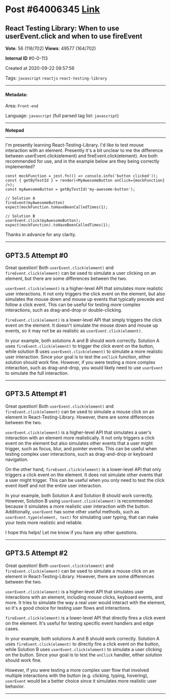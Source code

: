 
# Post \#64006345 [Link](https://stackoverflow.com/questions/64006345/)

## React Testing Library: When to use userEvent.click and when to use fireEvent

**Vote**: 56 (116/702) **Views**: 49577 (164/702) 

**Internal ID** \#0-0-113

Created at 2020-09-22 08:57:56

Tags: `javascript` `reactjs` `react-testing-library`

----------

#### Metadata:

Area: `Front-end`

Language: `javascript` (full parsed tag list: `javascript`)

----------

**Notepad**


----------

I'm presently learning React-Testing-Library.
I'd like to test mouse interaction with an element. Presently it's a bit unclear to me the difference between userEvent.click(element) and fireEvent.click(element). Are both recommended for use, and in the example below are they being correctly implemented?
```
const mockFunction = jest.fn(() => console.info('button clicked'));
const { getByTestId } = render(<MyAwesomeButton onClick={mockFunction} />);
const myAwesomeButton = getByTestId('my-awesome-button');

// Solution A
fireEvent(myAwesomeButton)
expect(mockFunction.toHaveBeenCalledTimes(1);

// Solution B
userEvent.click(myAwesomeButton);
expect(mockFunction).toHaveBeenCalledTimes(1);
```

Thanks in advance for any clarity.


----------
        
## GPT3.5 Attempt \#0

Great question! Both `userEvent.click(element)` and `fireEvent.click(element)` can be used to simulate a user clicking on an element, but there are some differences between the two.

`userEvent.click(element)` is a higher-level API that simulates more realistic user interactions. It not only triggers the click event on the element, but also simulates the mouse down and mouse up events that typically precede and follow a click event. This can be useful for testing more complex interactions, such as drag-and-drop or double-clicking.

`fireEvent.click(element)` is a lower-level API that simply triggers the click event on the element. It doesn't simulate the mouse down and mouse up events, so it may not be as realistic as `userEvent.click(element)`.

In your example, both solutions A and B should work correctly. Solution A uses `fireEvent.click(element)` to trigger the click event on the button, while solution B uses `userEvent.click(element)` to simulate a more realistic user interaction. Since your goal is to test the `onClick` function, either solution should work fine. However, if you were testing a more complex interaction, such as drag-and-drop, you would likely need to use `userEvent` to simulate the full interaction.

--------

## GPT3.5 Attempt \#1

Great question! Both `userEvent.click(element)` and `fireEvent.click(element)` can be used to simulate a mouse click on an element in React-Testing-Library. However, there are some differences between the two.

`userEvent.click(element)` is a higher-level API that simulates a user's interaction with an element more realistically. It not only triggers a click event on the element but also simulates other events that a user might trigger, such as focus, blur, and pointer events. This can be useful when testing complex user interactions, such as drag-and-drop or keyboard navigation.

On the other hand, `fireEvent.click(element)` is a lower-level API that only triggers a click event on the element. It does not simulate other events that a user might trigger. This can be useful when you only need to test the click event itself and not the entire user interaction.

In your example, both Solution A and Solution B should work correctly. However, Solution B using `userEvent.click(element)` is recommended because it simulates a more realistic user interaction with the button. Additionally, `userEvent` has some other useful methods, such as `userEvent.type(element, text)` for simulating user typing, that can make your tests more realistic and reliable.

I hope this helps! Let me know if you have any other questions.

--------

## GPT3.5 Attempt \#2

Great question! Both `userEvent.click(element)` and `fireEvent.click(element)` can be used to simulate a mouse click on an element in React-Testing-Library. However, there are some differences between the two.

`userEvent.click(element)` is a higher-level API that simulates user interactions with an element, including mouse clicks, keyboard events, and more. It tries to simulate the way a real user would interact with the element, so it's a good choice for testing user flows and interactions.

`fireEvent.click(element)` is a lower-level API that directly fires a click event on the element. It's useful for testing specific event handlers and edge cases.

In your example, both solutions A and B should work correctly. Solution A uses `fireEvent.click(element)` to directly fire a click event on the button, while Solution B uses `userEvent.click(element)` to simulate a user clicking on the button. Since your goal is to test the `onClick` handler, either solution should work fine.

However, if you were testing a more complex user flow that involved multiple interactions with the button (e.g. clicking, typing, hovering), `userEvent` would be a better choice since it simulates more realistic user behavior.

--------
